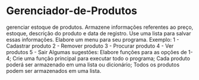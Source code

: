 # Gerenciador-de-Produtos
gerenciar estoque de produtos. Armazene informações referentes ao preço, estoque, descrição do produto e data de registro. Use uma lista para salvar essas informações. Elabore um menu para seu programa. Exemplo:    1 - Cadastrar produto 2 - Remover produto 3 - Procurar produto 4 - Ver produtos 5 - Sair   Algumas sugestões:  Elabore funções para as opções de 1-4;  Crie uma função principal para executar todo o programa;  Cada produto poderá ser armazenado em uma lista ou dicionário;  Todos os produtos podem ser armazenados em uma lista.
